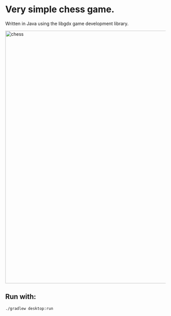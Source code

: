 # Very simple chess game.
Written in Java using the libgdx game development library.

<img width="793" height="792" alt="chess" src="https://github.com/user-attachments/assets/f7fdb85e-8097-472a-b5b2-2f78d04d13b7" />

## Run with:
```
./gradlew desktop:run
```
